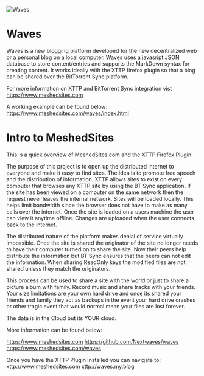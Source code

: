 ![Waves](https://www.meshedsites.com/waves/logo.png) 

Waves
=====

Waves is a new blogging platform developed for the new decentralized web or a personal blog on a local computer. Waves uses a javasript JSON database to store content/entries and supports the MarkDown syntax for creating content. It works ideally with the XTTP firefox plugin so that a blog can be shared over the BitTorrent Sync platform. 

For more information on XTTP and BitTorrent Sync integration vist https://www.meshedsites.com

A working example can be found below:
https://www.meshedsites.com/waves/index.html


Intro to MeshedSites
=====

This is a quick overview of MeshedSites.com and the XTTP Firefox Plugin. 

The purpose of this project is to open up the distributed internet to everyone and make it easy to find sites. The idea is to promote free speech and the distribution of information. XTTP allows sites to exist on every computer that browses any XTTP site by using the BT Sync application. If the site has been viewed on a computer on the same network then the request never leaves the internal network. Sites will be loaded locally. This helps limit bandwidth since the browser does not have to make as many calls over the internet. Once the site is loaded on a users machine the user can view it anytime offline. Changes are uploaded when the user connects back to the internet.

The distributed nature of the platform makes denial of service virtually impossible. Once the site is shared the originator of the site no longer needs to have their computer turned on to share the site. Now their peers help distribute the information but BT Sync ensures that the peers can not edit the information. When sharing ReadOnly keys the modified files are not shared unless they match the originators. 

This process can be used to share a site with the world or just to share a picture album with family. Record music and share tracks with your friends. Your size limitations are your own hard drive and once its shared your friends and family they act as backups in the event your hard drive crashes or other tragic event that would normal mean your files are lost forever.

The data is in the Cloud but its YOUR cloud.


More information can be found below:

https://www.meshedsites.com
https://github.com/Nextwaves/waves
https://www.meshedsites.com/waves

Once you have the XTTP Plugin Installed you can navigate to:
xttp://www.meshedsites.com
xttp://waves.my.blog
